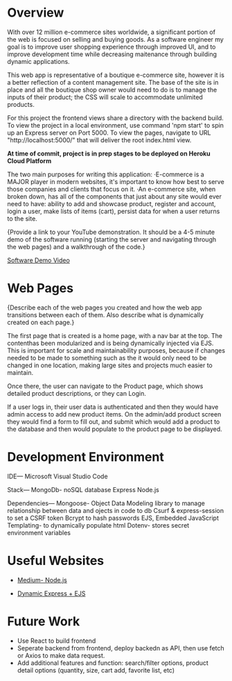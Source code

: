# Overview

With over 12 million e-commerce sites worldwide, a significant portion of the web is focused on selling and buying goods. As a software engineer my goal is to improve  user shopping experience through improved UI, and to improve development time while decreasing maitenance through building dynamic applications.

This web app is representative of a boutique e-commerce site, however it is a better reflection of a content management site. The base of the site is in place and all the boutique shop owner would need to do is to manage the inputs of their product; the CSS will scale to accommodate unlimited products.

For this project the frontend views share a directory with the backend build. To view the project in a local environment, use command 'npm start' to spin up an Express server on Port 5000. To view the pages, navigate to URL "http://localhost:5000/" that will deliver the root index.html view.

**At time of commit, project is in prep stages to be deployed on Heroku Cloud Platform**

The two main purposes for writing this application: 
·E-commerce is a MAJOR player in modern websites, it's important to know how best to serve those companies and clients that focus on it.
·An e-commerce site, when broken down, has all of the components that just about any site would ever need to have: ability to add and showcase product, register and account, login a user, make lists of items (cart), persist data for when a user returns to the site.  


{Provide a link to your YouTube demonstration.  It should be a 4-5 minute demo of the software running (starting the server and navigating through the web pages) and a walkthrough of the code.}

[Software Demo Video](https://youtu.be/NFoY3HWj7eE)

# Web Pages

{Describe each of the web pages you created and how the web app transitions between each of them.  Also describe what is dynamically created on each page.}

The first page that is created is a home page, with a nav bar at the top. The contenthas been modularized and is being dynamically injected via EJS. This is important for scale and maintainability purposes, because if changes needed to be made to something such as the <navigation> it would only need to be changed in one location, making large sites and projects much easier to maintain. 

Once there, the user can navigate to the Product page, which shows detailed product descriptions, or they can Login. 

If a user logs in, their user data is authenticated and then they would have admin access to add new product items. On the admin/add product screen they would find a form to fill out, and submit which would add a product to the database and then would populate to the product page to be displayed. 



# Development Environment
IDE—
 Microsoft Visual Studio Code

Stack—
MongoDb- noSQL database
Express
Node.js

Dependencies—
Mongoose- Object Data Modeling library to manage relationship between data and ojects in code to db
Csurf & express-session to set a CSRF token
Bcrypt to hash passwords
EJS, Embedded JavaScript Templating- to dynamically populate html
Dotenv- stores secret environment variables


# Useful Websites

* [Medium- Node.js](https://levelup.gitconnected.com/render-dynamic-content-in-nodejs-using-templates-a58cae681148)

* [Dynamic Express + EJS](https://ncoughlin.com/posts/express-ejs-render-page-dynamic-content/)

# Future Work

* Use React to build frontend
* Seperate backend from frontend, deploy backedn as API, then use fetch or Axios to make data request.
* Add additional features and function: search/filter options, product detail options (quantity, size, cart add, favorite list, etc)